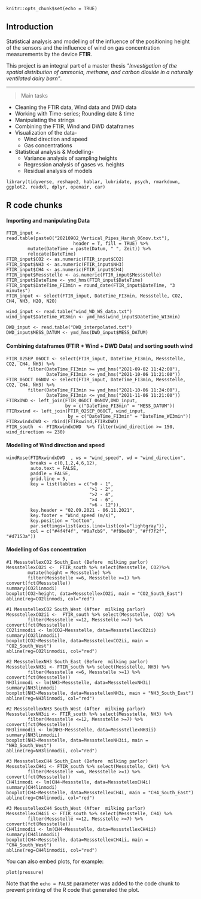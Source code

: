 
```{r setup, include=FALSE}
knitr::opts_chunk$set(echo = TRUE)
```

## Introduction

Statistical analysis and modelling of the influence of the positioning height of the sensors and the influence of wind on gas concentration measurements by the device **FTIR**.

This project is an integral part of a master thesis _"Investigation of the spatial distribution of ammonia, methane, and carbon dioxide in a naturally ventilated dairy barn"_.

***

> Main tasks

* Cleaning the FTIR data, Wind data and DWD data
* Working with Time-series; Rounding date & time
* Manipulating the strings
* Combining the FTIR, Wind and DWD dataframes
* Visualization of the data-
  + Wind direction and speed
  + Gas concentrations
* Statistical analysis & Modelling-
  + Variance analysis of sampling heights
  + Regression analysis of gases vs. heights
  + Residual analysis of models



```{install packages}
library(tidyverse, reshape2, hablar, lubridate, psych, rmarkdown, ggplot2, readxl, dplyr, openair, car)
```



## R code chunks

#### Importing and manipulating Data

```{Data import}
FTIR_input <- read.table(paste0("20210902_Vertical_Pipes_Harsh_06nov.txt"), 
                         header = T, fill = TRUE) %>%
        mutate(DateTime = paste(Datum, " ", Zeit)) %>%
        relocate(DateTime)
FTIR_input$CO2 <- as.numeric(FTIR_input$CO2)                   
FTIR_input$NH3 <- as.numeric(FTIR_input$NH3) 
FTIR_input$CH4 <- as.numeric(FTIR_input$CH4) 
FTIR_input$Messstelle <- as.numeric(FTIR_input$Messstelle)
FTIR_input$DateTime <- ymd_hms(FTIR_input$DateTime)
FTIR_input$DateTime_FI3min = round_date(FTIR_input$DateTime, "3 minutes")
FTIR_input <- select(FTIR_input, DateTime_FI3min, Messstelle, CO2, CH4, NH3, H2O, N2O)

wind_input <- read.table("wind_WD_WS_data.txt")
wind_input$DateTime_WI3min <- ymd_hms(wind_input$DateTime_WI3min)

DWD_input <- read.table("DWD_interpolated.txt")
DWD_input$MESS_DATUM <- ymd_hms(DWD_input$MESS_DATUM)
```

#### Combining dataframes (FTIR + Wind + DWD Data) and sorting south wind

```{Data conmbine}
FTIR_02SEP_06OCT <- select(FTIR_input, DateTime_FI3min, Messstelle, CO2, CH4, NH3) %>% 
        filter(DateTime_FI3min >= ymd_hms("2021-09-02 11:42:00"),
               DateTime_FI3min <= ymd_hms("2021-10-06 11:21:00"))
FTIR_06OCT_06NOV <- select(FTIR_input, DateTime_FI3min, Messstelle, CO2, CH4, NH3) %>% 
        filter(DateTime_FI3min >= ymd_hms("2021-10-06 11:24:00"),
               DateTime_FI3min <= ymd_hms("2021-11-06 11:21:00"))
FTIRxDWD <- left_join(FTIR_06OCT_06NOV,DWD_input, 
                      by = c("DateTime_FI3min" = "MESS_DATUM"))
FTIRxwind <- left_join(FTIR_02SEP_06OCT, wind_input, 
                       by = c("DateTime_FI3min" = "DateTime_WI3min"))
FTIRxwindxDWD <- rbind(FTIRxwind,FTIRxDWD)
FTIR_south  <- FTIRxwindxDWD  %>% filter(wind_direction >= 150, wind_direction <= 230)
```

#### Modelling of Wind direction and speed

```{Wind}
windRose(FTIRxwindxDWD  , ws = "wind_speed", wd = "wind_direction",
         breaks = c(0,1,2,4,6,12),
         auto.text = FALSE,
         paddle = FALSE,
         grid.line = 5,
         key = list(lables = c(">0 - 1",
                               ">1 - 2",
                               ">2 - 4",
                               ">4 - 6",
                               ">6 - 12")),
         key.header = "02.09.2021 - 06.11.2021",
         key.footer = "Wind_speed (m/s)",
         key.position = "bottom",
         par.settings=list(axis.line=list(col="lightgray")),
         col = c("#4f4f4f", "#0a7cb9", "#f9be00", "#ff7f2f", "#d7153a"))
```


#### Modelling of Gas concentration

```{Gas}
#1 MessstellexCO2 South_East (Before  milking parlor)
MessstellexCO2i <-  FTIR_south %>% select(Messstelle, CO2)%>%
        mutate(height = Messstelle) %>%
        filter(Messstelle <=6, Messstelle >=1) %>% convert(fct(Messstelle))
summary(CO2linmodi)    
boxplot(CO2~height, data=MessstellexCO2i, main = "CO2_South_East")
abline(reg=CO2linmodi, col="red")

#1 MessstellexCO2 South_West (After  milking parlor)
MessstellexCO2ii <-  FTIR_south %>% select(Messstelle, CO2) %>%
        filter(Messstelle <=12, Messstelle >=7) %>% convert(fct(Messstelle)) 
CO2linmodii <- lm(CO2~Messstelle, data=MessstellexCO2ii)
summary(CO2linmodii)    
boxplot(CO2~Messstelle, data=MessstellexCO2ii, main = "CO2_South_West")
abline(reg=CO2linmodii, col="red")

#2 MessstellexNH3 South_East (Before  milking parlor)
MessstellexNH3i <- FTIR_south %>% select(Messstelle, NH3) %>%
        filter(Messstelle <=6, Messstelle >=1) %>% convert(fct(Messstelle))
NH3linmodi <- lm(NH3~Messstelle, data=MessstellexNH3i)
summary(NH3linmodi)    
boxplot(NH3~Messstelle, data=MessstellexNH3i, main = "NH3_South_East")
abline(reg=NH3linmodi, col="red")

#2 MessstellexNH3 South_West (After  milking parlor)
MessstellexNH3ii <- FTIR_south %>% select(Messstelle, NH3) %>%
        filter(Messstelle <=12, Messstelle >=7) %>% convert(fct(Messstelle))
NH3linmodii <- lm(NH3~Messstelle, data=MessstellexNH3ii)
summary(NH3linmodii)    
boxplot(NH3~Messstelle, data=MessstellexNH3ii, main = "NH3_South_West")
abline(reg=NH3linmodii, col="red")

#3 MessstellexCH4 South_East (Before  milking parlor)
MessstellexCH4i <- FTIR_south %>% select(Messstelle, CH4) %>%
        filter(Messstelle <=6, Messstelle >=1) %>% convert(fct(Messstelle))
CH4linmodi <- lm(CH4~Messstelle, data=MessstellexCH4i)
summary(CH4linmodi)    
boxplot(CH4~Messstelle, data=MessstellexCH4i, main = "CH4_South_East")
abline(reg=CH4linmodi, col="red")

#3 MessstellexCH4 South_West (After  milking parlor)
MessstellexCH4ii <- FTIR_south %>% select(Messstelle, CH4) %>%
        filter(Messstelle <=12, Messstelle >=7) %>% convert(fct(Messstelle))
CH4linmodii <- lm(CH4~Messstelle, data=MessstellexCH4ii)
summary(CH4linmodii)    
boxplot(CH4~Messstelle, data=MessstellexCH4ii, main = "CH4_South_West")
abline(reg=CH4linmodii, col="red")
```

You can also embed plots, for example:

```{r pressure, echo=FALSE}
plot(pressure)
```

Note that the `echo = FALSE` parameter was added to the code chunk to prevent printing of the R code that generated the plot.

